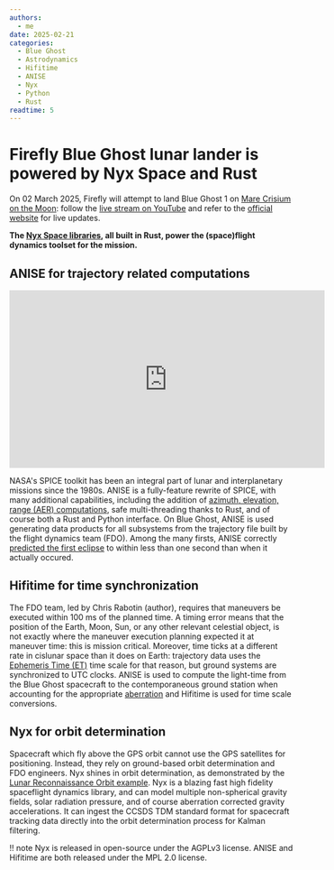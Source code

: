 ```yaml
---
authors:
  - me
date: 2025-02-21
categories:
  - Blue Ghost
  - Astrodynamics
  - Hifitime
  - ANISE
  - Nyx
  - Python
  - Rust
readtime: 5
---
```


# Firefly Blue Ghost lunar lander is powered by Nyx Space and Rust

On 02 March 2025, Firefly will attempt to land Blue Ghost 1 on [Mare Crisium on the Moon](https://planetarynames.wr.usgs.gov/Feature/3671): follow the [live stream on YouTube](https://www.youtube.com/watch?v=ChEuA1AUJAY) and refer to the [official website](https://fireflyspace.com/news/blue-ghost-mission-1-live-updates/) for live updates.

**The [Nyx Space libraries](../../index.md), all built in Rust, power the (space)flight dynamics toolset for the mission.**

## ANISE for trajectory related computations

<iframe width="560" height="315" src="https://www.youtube.com/embed/pHaoWjWZOkk?si=zXCvvwEqitpRnqcw" title="YouTube video player" frameborder="0" allow="accelerometer; autoplay; clipboard-write; encrypted-media; gyroscope; picture-in-picture; web-share" referrerpolicy="strict-origin-when-cross-origin" allowfullscreen></iframe>

NASA's SPICE toolkit has been an integral part of lunar and interplanetary missions since the 1980s. ANISE is a fully-feature rewrite of SPICE, with many additional capabilities, including the addition of [azimuth, elevation, range (AER) computations](../../anise/tutorials/Tutorial%2004%20-%20Computing%20Azimuth%20Elevation%20and%20Range%20data.ipynb), safe multi-threading thanks to Rust, and of course both a Rust and Python interface. On Blue Ghost, ANISE is used generating data products for all subsystems from the trajectory file built by the flight dynamics team (FDO). Among the many firsts, ANISE correctly [predicted the first eclipse](https://nyxspace.com/nyxspace/MathSpec/celestial/eclipse/) to within less than one second than when it actually occured.

## Hifitime for time synchronization

The FDO team, led by Chris Rabotin (author), requires that maneuvers be executed within 100 ms of the planned time. A timing error means that the position of the Earth, Moon, Sun, or any other relevant celestial object, is not exactly where the maneuver execution planning expected it at maneuver time: this is mission critical. Moreover, time ticks at a different rate in cislunar space than it does on Earth: trajectory data uses the [Ephemeris Time (ET)](../../hifitime/index.md#time-scales) time scale for that reason, but ground systems are synchronized to UTC clocks. ANISE is used to compute the light-time from the Blue Ghost spacecraft to the contemporaneous ground station when accounting for the appropriate [aberration](../../anise/reference/api/python/index.md#class-aberration) and Hifitime is used for time scale conversions.

## Nyx for orbit determination

Spacecraft which fly above the GPS orbit cannot use the GPS satellites for positioning. Instead, they rely on ground-based orbit determination and FDO engineers. Nyx shines in orbit determination, as demonstrated by the [Lunar Reconnaissance Orbit example](../../nyxspace/showcase/04_lro_od/index.md). Nyx is a blazing fast high fidelity spaceflight dynamics library, and can model multiple non-spherical gravity fields, solar radiation pressure, and of course aberration corrected gravity accelerations. It can ingest the CCSDS TDM standard format for spacecraft tracking data directly into the orbit determination process for Kalman filtering.

!! note 
  Nyx is released in open-source under the AGPLv3 license. ANISE and Hifitime are both released under the MPL 2.0 license.
